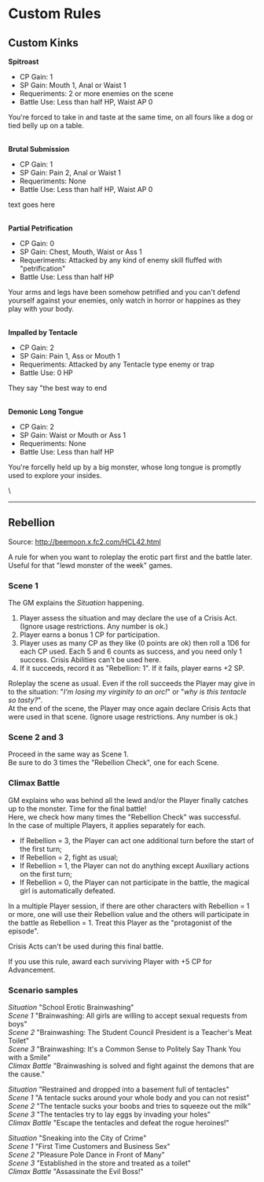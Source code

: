 # Custom Rules

## Custom Kinks

**Spitroast**
* CP Gain: 1
* SP Gain: Mouth 1, Anal or Waist 1
* Requeriments: 2 or more enemies on the scene
* Battle Use: Less than half HP, Waist AP 0

You're forced to take in and taste at the same time, on all fours like a dog or tied belly up on a table. 

\
**Brutal Submission**
* CP Gain: 1
* SP Gain: Pain 2, Anal or Waist 1
* Requeriments: None
* Battle Use: Less than half HP, Waist AP 0

text goes here 

\
**Partial Petrification**
* CP Gain: 0
* SP Gain: Chest, Mouth, Waist or Ass 1
* Requeriments: Attacked by any kind of enemy skill fluffed with "petrification"
* Battle Use: Less than half HP

Your arms and legs have been somehow petrified and you can't defend yourself against your enemies, only watch in horror or happines as they play with your body.

\
**Impalled by Tentacle**
* CP Gain: 2
* SP Gain: Pain 1, Ass or Mouth 1
* Requeriments: Attacked by any Tentacle type enemy or trap
* Battle Use: 0 HP

They say "the best way to end 

\
**Demonic Long Tongue**
* CP Gain: 2
* SP Gain: Waist or Mouth or Ass 1
* Requeriments: None
* Battle Use: Less than half HP

You're forcelly held up by a big monster, whose long tongue is promptly used to explore your insides. 

\

<hr>

## Rebellion

Source: http://beemoon.x.fc2.com/HCL42.html

A rule for when you want to roleplay the erotic part first and the battle later. Useful for that "lewd monster of the week" games.

### Scene 1

The GM explains the *Situation* happening.

1. Player assess the situation and may declare the use of a Crisis Act. (Ignore usage restrictions. Any number is ok.) 
2. Player earns a bonus 1 CP for participation.
3. Player uses as many CP as they like (0 points are ok) then roll a 1D6 for each CP used. Each 5 and 6 counts as success, and you need only 1 success. Crisis Abilities can't be used here.
4. If it succeeds, record it as "Rebellion: 1". If it fails, player earns +2 SP.

Roleplay the scene as usual. Even if the roll succeeds the Player may give in to the situation: "*I'm losing my virginity to an orc!*" or "*why is this tentacle so tasty?*".
\
At the end of the scene, the Player may once again declare Crisis Acts that were used in that scene. (Ignore usage restrictions. Any number is ok.) 

### Scene 2 and 3

Proceed in the same way as Scene 1. 
\
Be sure to do 3 times the "Rebellion Check", one for each Scene.

### Climax Battle

GM explains who was behind all the lewd and/or the Player finally catches up to the monster. Time for the final battle!
\
Here, we check how many times the "Rebellion Check" was successful.
\
In the case of multiple Players, it applies separately for each.

- If Rebellion = 3, the Player can act one additional turn before the start of the first turn;
- If Rebellion = 2, fight as usual;
- If Rebellion = 1, the Player can not do anything except Auxiliary actions on the first turn;
- If Rebellion = 0, the Player can not participate in the battle, the magical girl is automatically defeated. 

In a multiple Player session, if there are other characters with Rebellion = 1 or more, one will use their Rebellion value and the others will participate in the battle as Rebellion = 1. Treat this Player as the "protagonist of the episode".

Crisis Acts can't be used during this final battle. 

If you use this rule, award each surviving Player with +5 CP for Advancement.

### Scenario samples

*Situation* "School Erotic Brainwashing" 
\
*Scene 1* "Brainwashing: All girls are willing to accept sexual requests from boys" 
\
*Scene 2* "Brainwashing: The Student Council President is a Teacher's Meat Toilet" 
\
*Scene 3* "Brainwashing: It's a Common Sense to Politely Say Thank You with a Smile" 
\
*Climax Battle* "Brainwashing is solved and fight against the demons that are the cause." 

*Situation* "Restrained and dropped into a basement full of tentacles" 
\
*Scene 1* "A tentacle sucks around your whole body and you can not resist" 
\
*Scene 2* "The tentacle sucks your boobs and tries to squeeze out the milk" 
\
*Scene 3* "The tentacles try to lay eggs by invading your holes" 
\
*Climax Battle* "Escape the tentacles and defeat the rogue heroines!"

*Situation* "Sneaking into the City of Crime" 
\
*Scene 1* "First Time Customers and Business Sex" 
\
*Scene 2* "Pleasure Pole Dance in Front of Many" 
\
*Scene 3* "Established in the store and treated as a toilet"
\
*Climax Battle* "Assassinate the Evil Boss!" 
